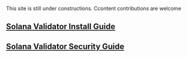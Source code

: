 This site is still under constructions. Ccontent contributions are welcome

## [Solana Validator Install Guide ](Install.md)
## [Solana Validator Security Guide ](SecureYourValidator.md)
